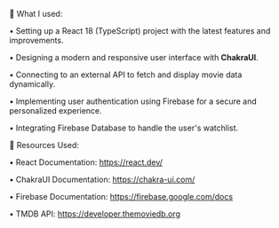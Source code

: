🔧 What I used:

• Setting up a React 18 (TypeScript) project with the latest features and improvements.

• Designing a modern and responsive user interface with <b>ChakraUI</b>.

• Connecting to an external API to fetch and display movie data dynamically.

• Implementing user authentication using Firebase for a secure and personalized experience.

• Integrating Firebase Database to handle the user's watchlist.

🔗 Resources Used:

• React Documentation: https://react.dev/

• ChakraUI Documentation: https://chakra-ui.com/

• Firebase Documentation: https://firebase.google.com/docs

• TMDB API: https://developer.themoviedb.org
